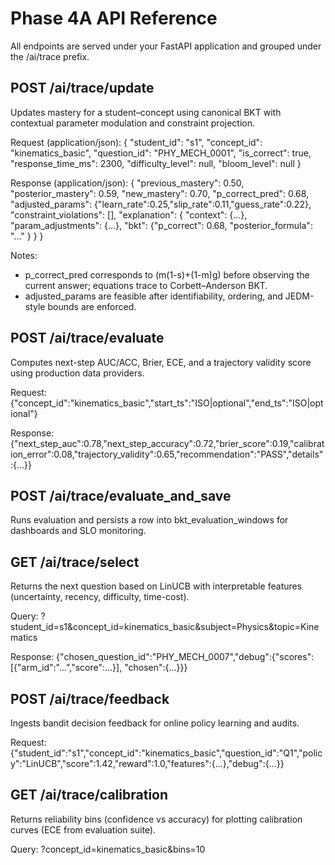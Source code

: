 # Phase 4A API Reference

All endpoints are served under your FastAPI application and grouped under the /ai/trace prefix.

## POST /ai/trace/update
Updates mastery for a student–concept using canonical BKT with contextual parameter modulation and constraint projection.

Request (application/json):
{
  "student_id": "s1",
  "concept_id": "kinematics_basic",
  "question_id": "PHY_MECH_0001",
  "is_correct": true,
  "response_time_ms": 2300,
  "difficulty_level": null,
  "bloom_level": null
}

Response (application/json):
{
  "previous_mastery": 0.50,
  "posterior_mastery": 0.59,
  "new_mastery": 0.70,
  "p_correct_pred": 0.68,
  "adjusted_params": {"learn_rate":0.25,"slip_rate":0.11,"guess_rate":0.22},
  "constraint_violations": [],
  "explanation": {
    "context": {...},
    "param_adjustments": {...},
    "bkt": {"p_correct": 0.68, "posterior_formula": "..." }
  }
}

Notes:
- p_correct_pred corresponds to \(m(1-s)+(1-m)g\) before observing the current answer; equations trace to Corbett–Anderson BKT. 
- adjusted_params are feasible after identifiability, ordering, and JEDM-style bounds are enforced.

## POST /ai/trace/evaluate
Computes next-step AUC/ACC, Brier, ECE, and a trajectory validity score using production data providers.

Request:
{"concept_id":"kinematics_basic","start_ts":"ISO|optional","end_ts":"ISO|optional"}

Response:
{"next_step_auc":0.78,"next_step_accuracy":0.72,"brier_score":0.19,"calibration_error":0.08,"trajectory_validity":0.65,"recommendation":"PASS","details":{...}}

## POST /ai/trace/evaluate_and_save
Runs evaluation and persists a row into bkt_evaluation_windows for dashboards and SLO monitoring.

## GET /ai/trace/select
Returns the next question based on LinUCB with interpretable features (uncertainty, recency, difficulty, time-cost).

Query:
?student_id=s1&concept_id=kinematics_basic&subject=Physics&topic=Kinematics

Response:
{"chosen_question_id":"PHY_MECH_0007","debug":{"scores":[{"arm_id":"...","score":...}], "chosen":{...}}}

## POST /ai/trace/feedback
Ingests bandit decision feedback for online policy learning and audits.

Request:
{"student_id":"s1","concept_id":"kinematics_basic","question_id":"Q1","policy":"LinUCB","score":1.42,"reward":1.0,"features":{...},"debug":{...}}

## GET /ai/trace/calibration
Returns reliability bins (confidence vs accuracy) for plotting calibration curves (ECE from evaluation suite).

Query:
?concept_id=kinematics_basic&bins=10
